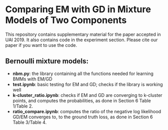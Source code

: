 # Comparing EM with GD in Mixture Models of Two Components
This repository contains supplementary material for the paper accepted in UAI 2019. It also contains code in the experiment section. Please cite our paper if you want to use the code.
## Bernoulli mixture models:
* **nbm.py**: the library containing all the functions needed for learning BMMs with EM/GD
* **test.ipynb**: basic testing for EM and GD; checks if the library is working well
* **k-cluster_ratio.ipynb**: checks if EM and GD are converging to k-cluster points, and computes the probabilities, as done in Section 6 Table 1/Table 2.
* **ratio_compare.ipynb**: computes the ratio of the negative log likelihood GD/EM converges to, to the ground truth loss, as done in Section 6 Table 3/Table 4. 
